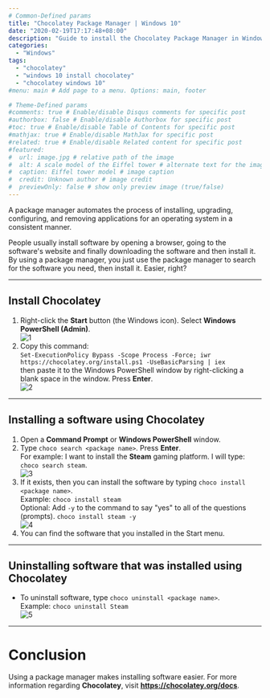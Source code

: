 ```yaml
---
# Common-Defined params
title: "Chocolatey Package Manager | Windows 10"
date: "2020-02-19T17:17:48+08:00"
description: "Guide to install the Chocolatey Package Manager in Windows 10"
categories:
  - "Windows"
tags:
  - "chocolatey"
  - "windows 10 install chocolatey"
  - "chocolatey windows 10"
#menu: main # Add page to a menu. Options: main, footer

# Theme-Defined params
#comments: true # Enable/disable Disqus comments for specific post
#authorbox: false # Enable/disable Authorbox for specific post
#toc: true # Enable/disable Table of Contents for specific post
#mathjax: true # Enable/disable MathJax for specific post
#related: true # Enable/disable Related content for specific post
#featured:
#  url: image.jpg # relative path of the image
#  alt: A scale model of the Eiffel tower # alternate text for the image
#  caption: Eiffel tower model # image caption
#  credit: Unknown author # image credit
#  previewOnly: false # show only preview image (true/false)
---
```

A package manager automates the process of installing, upgrading, configuring, and removing applications for an operating system in a consistent manner.
<!--more-->
People usually install software by opening a browser, going to the software's website and finally downloading the software and then install it.
By using a package manager, you just use the package manager to search for the software you need, then install it. Easier, right?
<!--more-->
***
## Install Chocolatey
1. Right-click the **Start** button (the Windows icon). Select **Windows PowerShell (Admin)**.  
    ![1](/img/win10-install-chocolatey/1.png)
2. Copy this command:  
`Set-ExecutionPolicy Bypass -Scope Process -Force; iwr https://chocolatey.org/install.ps1 -UseBasicParsing | iex`  
then paste it to the Windows PowerShell window by right-clicking a blank space in the window. Press **Enter**.  
    ![2](/img/win10-install-chocolatey/2.png)
***
## Installing a software using Chocolatey
1. Open a **Command Prompt** or **Windows PowerShell** window.
2. Type `choco search <package name>`. Press **Enter**.  
For example: I want to install the **Steam** gaming platform. I will type: `choco search steam`.  
    ![3](/img/win10-install-chocolatey/3.png)
3. If it exists, then you can install the software by typing `choco install <package name>`.  
Example: `choco install steam`  
Optional: Add `-y` to the command to say "yes" to all of the questions (prompts). `choco install steam -y`  
    ![4](/img/win10-install-chocolatey/4.png)
4. You can find the software that you installed in the Start menu.
***
## Uninstalling software that was installed using Chocolatey
* To uninstall software, type `choco uninstall <package name>`.  
Example: `choco uninstall Steam`  
    ![5](/img/win10-install-chocolatey/5.png)
***
# Conclusion
Using a package manager makes installing software easier. For more information regarding **Chocolatey**, visit **https://chocolatey.org/docs**.
